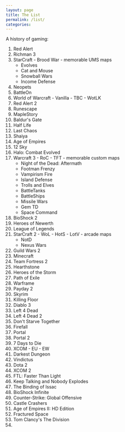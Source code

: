 ```yaml
---
layout: page
title: The List
permalink: /list/
categories: 
---
```


A history of gaming:

1. Red Alert
2. Richman 3
3. StarCraft - Brood War - memorable UMS maps
	* Evolves
	* Cat and Mouse
	* Snowball Wars
	* Income Defense
4. Neopets
5. BattleOn
6. World of Warcraft - Vanilla - TBC - WotLK
7. Red Alert 2
8. Runescape
9. MapleStory
10. Baldur's Gate
11. Half Life
12. Last Chaos
13. Shaiya
14. Age of Empires
15. 12 Sky
16. Halo: Combat Evolved
17. Warcraft 3 - RoC - TFT - memorable custom maps
	* Night of the Dead: Aftermath
	* Footman Frenzy
	* Vampirism Fire
	* Island Defense
	* Trolls and Elves
	* BattleTanks
	* BattleShips
	* Missile Wars
	* Gem TD
	* Space Command
18. BioShock 2
19. Heroes of Newerth
20. League of Legends
21. StarCraft 2 - WoL - HotS - LotV - arcade maps
	* NotD
	* Nexus Wars
22. Guild Wars 2
23. Minecraft
24. Team Fortress 2
25. Hearthstone
26. Heroes of the Storm
27. Path of Exile
28. Warframe
29. Payday 2
30. Skyrim
31. Killing Floor
32. Diablo 3
33. Left 4 Dead
34. Left 4 Dead 2
35. Don't Starve Together
36. Firefall
37. Portal
38. Portal 2
39. 7 Days to Die
40. XCOM - EU - EW
41. Darkest Dungeon
42. Vindictus
43. Dota 2
44. XCOM 2
45. FTL: Faster Than Light
46. Keep Talking and Nobody Explodes
47. The Binding of Issac
48. BioShock Infinite
49. Counter-Strike: Global Offensive
50. Castle Crashers
51. Age of Empires II: HD Edition
52. Fractured Space
53. Tom Clancy's The Division
54. 
